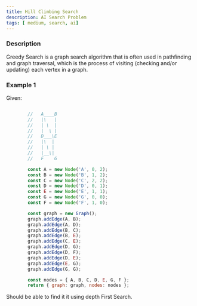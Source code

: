 ```yaml
---
title: Hill Climbing Search
description: AI Search Problem
tags: [ medium, search, ai]
---
```


### Description

Greedy Search is a graph search algorithm that is often used in pathfinding and graph traversal, which is the process of visiting (checking and/or updating) each vertex in a graph.


### Example 1


Given: 

```js

        //   A____B
        //   |\   |
        //   | \  |
        //   |  \ |
        //   D___\E
        //   |\  |
        //   | \ |
        //   |__\|
        //   F    G

        const A = new Node('A', 0, 2);
        const B = new Node('B', 1, 2);
        const C = new Node('C', 2, 2);
        const D = new Node('D', 0, 1);
        const E = new Node('E', 1, 1);
        const G = new Node('G', 0, 0);
        const F = new Node('F', 1, 0);

        const graph = new Graph();
        graph.addEdge(A, B);
        graph.addEdge(A, D);
        graph.addEdge(B, C);
        graph.addEdge(B, E);
        graph.addEdge(C, E);
        graph.addEdge(D, G);
        graph.addEdge(D, F);
        graph.addEdge(D, E);
        graph.addEdge(E, G);
        graph.addEdge(G, G);

        const nodes = { A, B, C, D, E, G, F };
        return { graph: graph, nodes: nodes };
```

Should be able to find it it using depth First Search.







